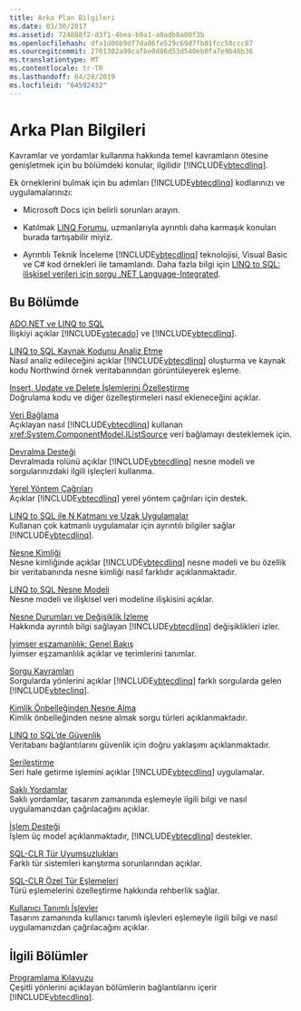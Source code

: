 ```yaml
---
title: Arka Plan Bilgileri
ms.date: 03/30/2017
ms.assetid: 724888f2-d3f1-4bea-b9a1-a0adb8a00f3b
ms.openlocfilehash: dfa1d06b9df7da86fe529c69d7fb01fcc58ccc87
ms.sourcegitcommit: 2701302a99cafbe0d86d53d540eb0fa7e9b46b36
ms.translationtype: MT
ms.contentlocale: tr-TR
ms.lasthandoff: 04/28/2019
ms.locfileid: "64592432"
---
```

# <a name="background-information"></a>Arka Plan Bilgileri
Kavramlar ve yordamlar kullanma hakkında temel kavramların ötesine genişletmek için bu bölümdeki konular, ilgilidir [!INCLUDE[vbtecdlinq](../../../../../../includes/vbtecdlinq-md.md)].  
  
 Ek örneklerini bulmak için bu adımları [!INCLUDE[vbtecdlinq](../../../../../../includes/vbtecdlinq-md.md)] kodlarınızı ve uygulamalarınızı:  
  
- Microsoft Docs için belirli sorunları arayın.  
  
- Katılmak [LINQ Forumu](https://go.microsoft.com/fwlink/?LinkId=76488), uzmanlarıyla ayrıntılı daha karmaşık konuları burada tartışabilir miyiz.  
  
- Ayrıntılı Teknik İnceleme [!INCLUDE[vbtecdlinq](../../../../../../includes/vbtecdlinq-md.md)] teknolojisi, Visual Basic ve C# kod örnekleri ile tamamlandı. Daha fazla bilgi için [LINQ to SQL: ilişkisel verileri için sorgu .NET Language-Integrated](https://go.microsoft.com/fwlink/?LinkId=93205).  
  
## <a name="in-this-section"></a>Bu Bölümde  
 [ADO.NET ve LINQ to SQL](../../../../../../docs/framework/data/adonet/sql/linq/ado-net-and-linq-to-sql.md)  
 İlişkiyi açıklar [!INCLUDE[vstecado](../../../../../../includes/vstecado-md.md)] ve [!INCLUDE[vbtecdlinq](../../../../../../includes/vbtecdlinq-md.md)].  
  
 [LINQ to SQL Kaynak Kodunu Analiz Etme](../../../../../../docs/framework/data/adonet/sql/linq/analyzing-linq-to-sql-source-code.md)  
 Nasıl analiz edileceğini açıklar [!INCLUDE[vbtecdlinq](../../../../../../includes/vbtecdlinq-md.md)] oluşturma ve kaynak kodu Northwind örnek veritabanından görüntüleyerek eşleme.  
  
 [Insert, Update ve Delete İşlemlerini Özelleştirme](../../../../../../docs/framework/data/adonet/sql/linq/customizing-insert-update-and-delete-operations.md)  
 Doğrulama kodu ve diğer özelleştirmeleri nasıl ekleneceğini açıklar.  
  
 [Veri Bağlama](../../../../../../docs/framework/data/adonet/sql/linq/data-binding.md)  
 Açıklayan nasıl [!INCLUDE[vbtecdlinq](../../../../../../includes/vbtecdlinq-md.md)] kullanan <xref:System.ComponentModel.IListSource> veri bağlamayı desteklemek için.  
  
 [Devralma Desteği](../../../../../../docs/framework/data/adonet/sql/linq/inheritance-support.md)  
 Devralmada rolünü açıklar [!INCLUDE[vbtecdlinq](../../../../../../includes/vbtecdlinq-md.md)] nesne modeli ve sorgularınızdaki ilgili işleçleri kullanma.  
  
 [Yerel Yöntem Çağrıları](../../../../../../docs/framework/data/adonet/sql/linq/local-method-calls.md)  
 Açıklar [!INCLUDE[vbtecdlinq](../../../../../../includes/vbtecdlinq-md.md)] yerel yöntem çağrıları için destek.  
  
 [LINQ to SQL ile N Katmanı ve Uzak Uygulamalar](../../../../../../docs/framework/data/adonet/sql/linq/n-tier-and-remote-applications-with-linq-to-sql.md)  
 Kullanan çok katmanlı uygulamalar için ayrıntılı bilgiler sağlar [!INCLUDE[vbtecdlinq](../../../../../../includes/vbtecdlinq-md.md)].  
  
 [Nesne Kimliği](../../../../../../docs/framework/data/adonet/sql/linq/object-identity.md)  
 Nesne kimliğinde açıklar [!INCLUDE[vbtecdlinq](../../../../../../includes/vbtecdlinq-md.md)] nesne modeli ve bu özellik bir veritabanında nesne kimliği nasıl farklıdır açıklanmaktadır.  
  
 [LINQ to SQL Nesne Modeli](../../../../../../docs/framework/data/adonet/sql/linq/the-linq-to-sql-object-model.md)  
 Nesne modeli ve ilişkisel veri modeline ilişkisini açıklar.  
  
 [Nesne Durumları ve Değişiklik İzleme](../../../../../../docs/framework/data/adonet/sql/linq/object-states-and-change-tracking.md)  
 Hakkında ayrıntılı bilgi sağlayan [!INCLUDE[vbtecdlinq](../../../../../../includes/vbtecdlinq-md.md)] değişiklikleri izler.  
  
 [İyimser eşzamanlılık: Genel Bakış](../../../../../../docs/framework/data/adonet/sql/linq/optimistic-concurrency-overview.md)  
 İyimser eşzamanlılık açıklar ve terimlerini tanımlar.  
  
 [Sorgu Kavramları](../../../../../../docs/framework/data/adonet/sql/linq/query-concepts.md)  
 Sorgularda yönlerini açıklar [!INCLUDE[vbtecdlinq](../../../../../../includes/vbtecdlinq-md.md)] farklı sorgularda gelen [!INCLUDE[vbteclinq](../../../../../../includes/vbteclinq-md.md)].  
  
 [Kimlik Önbelleğinden Nesne Alma](../../../../../../docs/framework/data/adonet/sql/linq/retrieving-objects-from-the-identity-cache.md)  
 Kimlik önbelleğinden nesne almak sorgu türleri açıklanmaktadır.  
  
 [LINQ to SQL’de Güvenlik](../../../../../../docs/framework/data/adonet/sql/linq/security-in-linq-to-sql.md)  
 Veritabanı bağlantılarını güvenlik için doğru yaklaşımı açıklanmaktadır.  
  
 [Serileştirme](../../../../../../docs/framework/data/adonet/sql/linq/serialization.md)  
 Seri hale getirme işlemini açıklar [!INCLUDE[vbtecdlinq](../../../../../../includes/vbtecdlinq-md.md)] uygulamalar.  
  
 [Saklı Yordamlar](../../../../../../docs/framework/data/adonet/sql/linq/stored-procedures.md)  
 Saklı yordamlar, tasarım zamanında eşlemeyle ilgili bilgi ve nasıl uygulamanızdan çağrılacağını açıklar.  
  
 [İşlem Desteği](../../../../../../docs/framework/data/adonet/sql/linq/transaction-support.md)  
 İşlem üç model açıklanmaktadır, [!INCLUDE[vbtecdlinq](../../../../../../includes/vbtecdlinq-md.md)] destekler.  
  
 [SQL-CLR Tür Uyumsuzlukları](../../../../../../docs/framework/data/adonet/sql/linq/sql-clr-type-mismatches.md)  
 Farklı tür sistemleri karıştırma sorunlarından açıklar.  
  
 [SQL-CLR Özel Tür Eşlemeleri](../../../../../../docs/framework/data/adonet/sql/linq/sql-clr-custom-type-mappings.md)  
 Türü eşlemelerini özelleştirme hakkında rehberlik sağlar.  
  
 [Kullanıcı Tanımlı İşlevler](../../../../../../docs/framework/data/adonet/sql/linq/user-defined-functions.md)  
 Tasarım zamanında kullanıcı tanımlı işlevleri eşlemeyle ilgili bilgi ve nasıl uygulamanızdan çağrılacağını açıklar.  
  
## <a name="related-sections"></a>İlgili Bölümler  
 [Programlama Kılavuzu](../../../../../../docs/framework/data/adonet/sql/linq/programming-guide.md)  
 Çeşitli yönlerini açıklayan bölümlerin bağlantılarını içerir [!INCLUDE[vbtecdlinq](../../../../../../includes/vbtecdlinq-md.md)].
